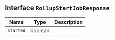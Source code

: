 ## Interface `RollupStartJobResponse`

| Name | Type | Description |
| - | - | - |
| `started` | boolean | &nbsp; |
